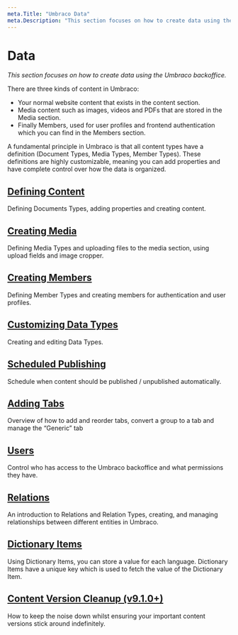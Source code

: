 ```yaml
---
meta.Title: "Umbraco Data"
meta.Description: "This section focuses on how to create data using the Umbraco backoffice"
---
```


# Data

*This section focuses on how to create data using the Umbraco backoffice.*

There are three kinds of content in Umbraco:

- Your normal website content that exists in the content section.
- Media content such as images, videos and PDFs that are stored in the Media section.
- Finally Members, used for user profiles and frontend authentication which you can find in the Members section.

A fundamental principle in Umbraco is that all content types have a definition (Document Types, Media Types, Member Types). These definitions are highly customizable, meaning you can add properties and have complete control over how the data is organized.

## [Defining Content](defining-content.md)

Defining Documents Types, adding properties and creating content.

## [Creating Media](creating-media/README.md)

Defining Media Types and uploading files to the media section, using upload fields and image cropper.

## [Creating Members](members.md)

Defining Member Types and creating members for authentication and user profiles.

## [Customizing Data Types](data-types/README.md)

Creating and editing Data Types.

## [Scheduled Publishing](scheduled-publishing.md)

Schedule when content should be published / unpublished automatically.

## [Adding Tabs](adding-tabs.md)

Overview of how to add and reorder tabs, convert a group to a tab and manage the “Generic” tab

## [Users](users.md)

Control who has access to the Umbraco backoffice and what permissions they have.

## [Relations](relations.md)

An introduction to Relations and Relation Types, creating, and managing relationships between different entities in Umbraco.

## [Dictionary Items](dictionary-items.md)

Using Dictionary Items, you can store a value for each language. Dictionary Items have a unique key which is used to fetch the value of the Dictionary Item.

## [Content Version Cleanup (v9.1.0+)](content-version-cleanup.md)

How to keep the noise down whilst ensuring your important content versions stick around indefinitely.
